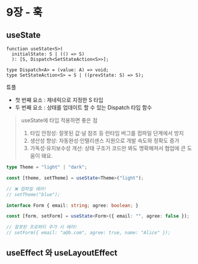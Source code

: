 # 9장 - 훅

## useState

```tsx
function useState<S>(
  initialState: S | (() => S)
  ): [S, Dispatch<SetStateAction<S>>];
  
type Dispatch<A> = (value: A) => void;
type SetStateAction<S> = S | ((prevState: S) => S);

```
튜플
- 첫 번째 요소 : 제네릭으로 지정한 S 타입
- 두 번째 요소 : 상태를 업데이트 할 수 있는 Dispatch 타입 함수

> useState에 타입 적용하면 좋은 점
>
>    1.	타입 안정성: 잘못된 값·널 참조 등 런타임 버그를 컴파일 단계에서 방지
>    2.	생산성 향상: 자동완성·인텔리센스 지원으로 개발 속도와 정확도 증가
>    3.	가독성·유지보수성 개선: 상태 구조가 코드만 봐도 명확해져서 협업에 큰 도움이 돼요.

```ts
type Theme = "light" | "dark";

const [theme, setTheme] = useState<Theme>("light");

// ❌ 컴파일 에러!
// setTheme("blue");
```

```ts
interface Form { email: string; agree: boolean; }

const [form, setForm] = useState<Form>({ email: "", agree: false });

// 잘못된 프로퍼티 추가 시 에러!
// setForm({ email: "a@b.com", agree: true, name: "Alice" });
```
## useEffect 와 useLayoutEffect
